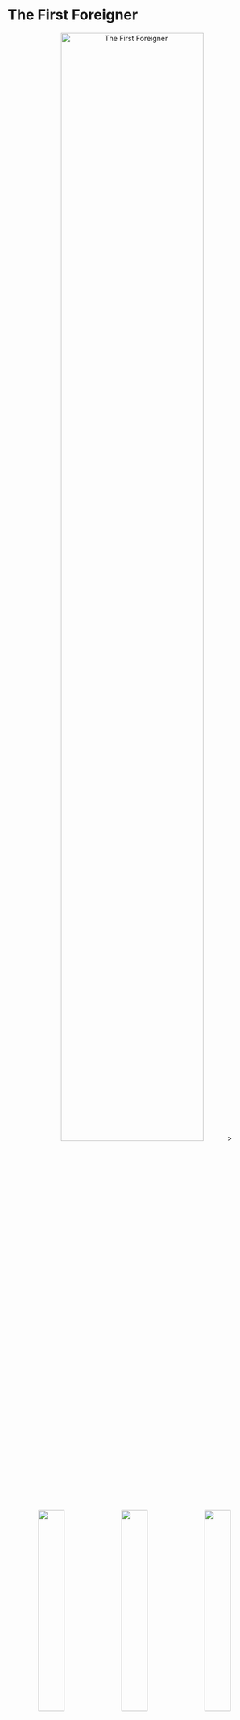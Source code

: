 # The First Foreigner
<p align="center">
  <img src="images/The First Foreigner.jpg" alt="The First Foreigner" width="75%">>
	<img src="images/The First Foreigner/features4.gif" width="32%">
	<img src="images/The First Foreigner/features5.gif" width="32%">
	<img src="images/The First Foreigner/features6.gif" width="32%">
</p>

## 🎮 게임 플레이
- **직접 플레이**
  - <img src="https://upload.wikimedia.org/wikipedia/commons/8/83/Steam_icon_logo.svg" width="15" align="absmiddle"/> [Steam](https://store.steampowered.com/app/3634090/The_First_Foreigner/)에서 게임 다운로드 후 실행
- **플레이 영상**
  - 아래 썸네일을 클릭하면 <img src="https://upload.wikimedia.org/wikipedia/commons/0/09/YouTube_full-color_icon_%282017%29.svg" width="15" align="absmiddle"/> YouTube로 이동합니다.
<div align="center">
  <a href="https://www.youtube.com/watch?v=AIy8zwr5r8M">
    <img src="https://img.youtube.com/vi/AIy8zwr5r8M/0.jpg" width="50%">
  </a>
</div>

## 📌 프로젝트 소개
- **프로젝트 개요**   
  Unreal Engine으로 제작한 3D 멀티플레이 캐주얼 게임\
  두 명의 플레이어가 번갈아 제시어를 행동이나 사물로 표현하고, 상대가 이를 추리해 맞추는 방식
- **개발 기간**   
  2024.09.10 ~ 2024.12.06 : 리슨 서버 기반 빌드 개발 완료\
  2025.05.17 ~ 2025.06.09 : Online Subsystem 기반 리팩토링 및 Steam 게시 완료
- **개발 상태**   
  Steam 게시 완료 (개발 종료)
- **개발 환경**   
  Unreal 5.2.1\
  Windows 10 (64bit)
- **멤버 구성**
	기획 및 레벨 디자인 1명\
	프로그래밍 1명

## 🎯 담당 업무
- Unreal Gameplay Framework 기반 게임 플레이 로직 구현   
- Replication·RPC 기반 클라이언트–서버 데이터 동기화 및 명령 처리   
- Animation Blueprint·AnimInstance·State Machine 기반 캐릭터 애니메이션 제어   
- Widget Blueprint 기반 동적 UI 제작 및 데이터 연동
- Online Subsystem 기반 세션 관리 및 Steam 게시

## 🛠 이슈 및 해결 과정
- **캐릭터의 시선 Rotator 처리**
	- **문제**   
	  호스트 캐릭터는 시선 Rotator에 따라 정상적으로 회전\
	  하지만 로컬 캐릭터는 시선 Rotator가 적용되지 않고 초기값으로 되돌아가는 현상이 발생   
	  <div align="center">
	    <img src="images/The First Foreigner/issues1-1.gif" width="50%">   
	  </div>
	  
	- **원인**   
	  AnimInstance::NativeUpdateAnimation()에서 캐릭터 시선의 Rotator를 직접 계산하고 Bone을 회전한 것이 문제\
	  AnimInstance 멤버 변수는 동기화 되지 않으므로 로컬에서 변경된 시선 Rotator가 다른 로컬에 전파되지 않음
		```C++
		// Before
		void UPS_AnimInstance::NativeUpdateAnimation(float DeltaSeconds)
		{
		  ︙
			// AnimInstance에서 ControlRotation을 직접 계산
			ControlRotation.Roll = -Character->GetControlRotation().Pitch + 90.0f;
			if (ControlRotation.Roll < 0)
			{
			  ControlRotation.Roll += 360.0f;
			}
			ControlRotation.Roll = FMath::Clamp(ControlRotation.Roll, 90 - MAX_ROTATION_ROLL, 90 - MIN_ROTATION_ROLL);
			ControlRotation.Yaw = Character->GetControlRotation().Yaw - 90.0f - Character->GetActorRotation().Yaw;
		  ︙
		}
		```
	
	- **해결**   
	  로컬 캐릭터의 시선 Rotator가 변경되면 RPC를 통해 서버에 전달하고, 서버가 NetMulticast로 모든 클라이언트에 전파하도록 구조를 변경   
		```C++
		// After
		void APS_Character::SetHeadRotator(FRotator NewRotator)
		{
		  // 로컬에서 서버로 RPC 요청
			SetHeadRotator_Server(NewRotator);
		}
		
		UFUNCTION(Server, Reliable)
		void SetHeadRotator_Server(FRotator NewRotator);
		
		void APS_Character::SetHeadRotator_Server_Implementation(FRotator NewRotator)
		{
		  // 서버에서 모든 클라이언트로 전파
			SetHeadRotator_Client(NewRotator);
		}
		
		UFUNCTION(NetMulticast, Reliable)
		void SetHeadRotator_Client(FRotator NewRotator);
		
		void APS_Character::SetHeadRotator_Client_Implementation(FRotator NewRotator)
		{
			PS_AnimInstance->SetControlRotation(NewRotator);
		}
		```
	
	- **결과**   
	  캐릭터의 시선 Rotator가 호스트와 모든 로컬 클라이언트에서 동일하게 동기화되어 자연스러운 시선 처리를 연출   
	  <div align="center">
	    <img src="images/The First Foreigner/features2.gif" width="50%">
	  </div>
	
- **호스트 종료 시 클라이언트 세션이 초기화되지 않는 현상 수정**
	- **문제**   
	  호스트가 세션을 종료하면, 클라이언트의 세션이 정상적으로 종료되지 않아 존재하지 않는 세션에 접근하는 문제 발생\
	  이로 인해 클라이언트는 Find Session 목록을 갱신하지 못하고, 강제로 Host Game을 실행해야만 정상적으로 출력됨   
	  <div align="center">
	    <img src="images/The First Foreigner/issues3-1.gif" width="50%">   
	  </div>
	  
	- **원인**   
	  호스트가 클라이언트보다 먼저 세션을 종료해 클라이언트에서는 이미 없는 세션을 참조하는 상태가 됨
		```C++
		// Before
		void UPS_GameInstance::OnEndSessionComplete(FName SessionName, bool bWasSuccessful)
		{
		  ︙
		    // 클라이언트 세션 종료 없이 호스트가 먼저 세션을 종료
		    SessionInterface->DestroySession(CurrentSessionName);
		  ︙
		}
		```
	 
	- **해결**   
	  호스트가 세션을 종료하기 전에 모든 클라이언트를 순회하며 RPC를 통해 세션 종료를 요청하도록 변경\
	  각 클라이언트는 GameInstance::LeaveSession()을 호출해 스스로 세션을 종료   
		```C++
		// After
		void UPS_GameInstance::OnEndSessionComplete(FName SessionName, bool bWasSuccessful)
		{
		  ︙
		    // 호스트 종료 전 모든 클라이언트에게 세션 종료 요청
		    for (FConstPlayerControllerIterator It = World->GetPlayerControllerIterator(); It; ++It)
		    {
		        APS_PlayerController* PC = Cast<APS_PlayerController>(It->Get());
		        if (PC && !PC->IsLocalController())
		        {
		            PC->Client_OnHostEndSession();
		        }
		    }
	
	 		// 호스트 세션 종료
		    SessionInterface->DestroySession(CurrentSessionName);
		  ︙
		}
		
		UFUNCTION(Client, Reliable)
		void Client_OnHostEndSession();
		
		void APS_PlayerController::Client_OnHostEndSession_Implementation()
		{
		    if (UPS_GameInstance* PS_GameInstance = Cast<UPS_GameInstance>(GetGameInstance()))
		    {
		        // 클라이언트 세션 종료
		        PS_GameInstance->LeaveSession();
		    }
		}
		```
	 
	- **결과**   
	  모든 클라이언트의 세션이 항상 정상적으로 종료되어 Find Session 목록이 정상적으로 출력됨   
	  <div align="center">
	    <img src="images/The First Foreigner/issues3-2.gif" width="50%">   
	  </div>

- **유저의 Steam 닉네임이 비정상적으로 출력되는 현상 수정**
	- **문제**   
	  Find Session 결과에서 유저의 Steam 닉네임이 깨져 정상적인 구분이 불가능   
	  <div align="center">
	    <img src="images/The First Foreigner/issues3-1.png" width="50%">   
	  </div>
	  
	- **원인**   
	  Steam 닉네임은 한글 등 비-ASCII 문자를 포함할 수 있음\
	  Unreal Engine은 닉네임을 UTF-16 기반 FString으로 받아오지만, Online Subsystem의 메타데이터 전송 구간은 ASCII를 전제로 직렬화\
	  이 과정에서 UTF-16 → ASCII으로의 변환 손실이 발생하여 닉네임이 깨짐
		```C++
		// Before
		void UPS_GameInstance::CreateSession(bool bMakePrivate, const FString& InPassword)
		{
		  ︙
			// 호스트의 닉네임을 FString으로 받아옴
			HostNick = Identity->GetPlayerNickname(*UserId);
		
			// FString을 변환 없이 그대로 SessionSettings에 저장
			SessionSettings->Set(FName("HostName"), HostNick, EOnlineDataAdvertisementType::ViaOnlineServiceAndPing);
		  ︙
		}
		```
	- **해결**   
	  세션 생성시 호스트의 Steam 닉네임을 UTF-8 → Base64 인코딩해 전송\
	  클라이언트는 Base64 → UTF-8 → FString 디코딩 과정을 거쳐 깨지지 않은 문자열을 복원
		```C++
		// After
		void UPS_GameInstance::CreateSession(bool bMakePrivate, const FString& InPassword)
		{
		  ︙
			// FString을 UTF-8로 변환
			FTCHARToUTF8 Utf8Host(*HostNick);
			
			// UTF-8을 Base64로 변환
			FString EncHost = FBase64::Encode(reinterpret_cast<const uint8*>(Utf8Host.Get()), (uint32)Utf8Host.Length());
			
			// SessionSettings에 저장
			SessionSettings->Set(FName("HostNameB64"), EncHost, EOnlineDataAdvertisementType::ViaOnlineService);
		  ︙
		}
		
		void UPS_GameInstance::OnFindSessionsComplete(bool bWasSuccessful)
		{
		  ︙
			// SessionSettings에서 문자열을 꺼냄
			FString EncHost;
			Settings.Get(FName("HostNameB64"), EncHost);
		
			// Base64를 UTF-8로 변환
			TArray<uint8> HostBytes;
			if (FBase64::Decode(EncHost, HostBytes))
				HostBytes.Add(0);
		
			// UTF-8을 FString으로 변환
			FString DecodedHost = UTF8_TO_TCHAR(reinterpret_cast<const char*>(HostBytes.GetData()));
		  ︙
		}
		```
	- **결과**   
	  ASCII 외 문자를 포함한 Steam 닉네임도 깨지지 않고 정상적으로 출력   
	  <div align="center">
	    <img src="images/The First Foreigner/issues3-2.png" width="50%">   
	  </div>

## 프로젝트 코드 구조도
```plaintext
Source/
├── Project_S/
│   ├── Project_S.h
│   ├── Project_S.cpp                       # 커스텀 로그 카테고리 선언
│   ├── PS_AnimInstance.h
│   ├── PS_AnimInstance.cpp                 # 폰의 상태에 대해 폰의 Transform 및 애님 블루프린트를 제어
│   ├── PS_BaseGrabUp.h
│   ├── PS_BaseGrabUp.cpp                   # 월드에 배치할 수 있는 액터로, 폰이 Grab하면 폰의 시선 방향에 액터가 고정됨
│   ├── PS_BasePickup.h
│   ├── PS_BasePickup.cpp                   # (미사용) 월드에 배치할 수 있는 액터로, 폰이 overlap하면 폰의 손에 무기로 장착됨
│   ├── PS_Character.h
│   ├── PS_Character.cpp                    # 유저가 직접 조종하는 폰으로, 키 바인딩과 같이 유저의 특정 행동에 대해 폰을 제어
│   ├── PS_Enemy.h
│   ├── PS_Enemy.cpp                        # (미사용) AI에 의해 월드를 돌아다니는 폰으로, 유저를 발견하면 추적함
│   ├── PS_GameInstance.h
│   ├── PS_GameInstance.cpp                 # Steamworks API를 이용해 게임 호스트, 게임 참가를 구현
│   ├── PS_GameMode.h
│   ├── PS_GameMode.cpp                     # 게임의 규칙을 선언하고 게임의 흐름을 제어
│   ├── PS_GameState.h
│   ├── PS_GameState.cpp                    # 게임의 현재 상태를 저장하고 서버와 클라이언트 간에 상태를 동기화
│   ├── PS_Grabable.h                       # PS_BaseGrabUp 클래스의 인터페이스
│   ├── PS_HUD.h
│   ├── PS_HUD.cpp                          # UI와 GameState 간의 상태를 동기화하고 PlayerController의 행동에 대해 UI를 제어
│   ├── PS_Interactable.h                   # (미사용) BP_Interactable 클래스의 인터페이스
│   ├── PS_MainMenuPawn.h
│   ├── PS_MainMenuPawn.cpp                 # 메인 메뉴에 사용하는 폰
│   ├── PS_PlayerController.h
│   ├── PS_PlayerController.cpp             # 유저의 입력을 처리하고 UI와 Session을 관리
│   ├── PS_PlayerState.h
│   ├── PS_PlayerState.cpp                  # 클라이언트의 상태(SelectedWord)를 저장하고 서버와 클라이언트 간에 상태를 동기화
│   ├── PS_TimeUtility.h
│   ├── PS_TimeUtility.cpp                  # 블루프린트의 커스텀 노드를 선언 및 정의
└── └── PS_Words.h                          # DataTable의 Row를 커스텀으로 정의하기 위한 구조체
Content/
├── Blueprints/
│   ├── Grabup/
│   │   ├── BP_Grabup.uasset            # PS_BaseGrabUp을 상속 받는 Base 애셋
│   │   ├── BP_Grabup_*.uasset          # BP_Grabup을 상속 받아 구현한 애셋들
│   ├── Pickup/
│   │   ├── BP_Pickup_Weapon.uasset     # (미사용) PS_BasePickup을 상속 받는 Base 애셋
│   │   ├── BP_Pickup_*.uasset          # (미사용) BP_Pickup_Weapon을 상속 받아 구현한 애셋들
│   ├── UI/
│   │   ├── MainMenu/
│   │   │   ├── WB_MainMenu_*.uasset    # 메인 메뉴에서 사용하는 UI들
│   │   ├── Session/
│   │   │   ├── WB_Session_*.uasset     # 세션 메뉴에서 사용하는 UI들
│   ├── WB_*_HUD.uasset                 # 게임 내에서 사용하는 UI들
├── Inputs/
│   ├── IA_*.uasset                     # 각 Action에 대한 값과 트리거를 설정
└── └── IMC_Default.uasset              # InputAction과 키를 매핑
```

## 프로젝트를 마치며...
  현재 서비스 되고 있는 게임의 절반 이상이 네트워크 기반의 멀티플레이 게임이라고 생각한다. 따라서 네트워크 기반의 게임 개발 역량이 필요한 것은 명백했다. 지금까지 이러한 게임의 개발을 경험해 본 적은 없었지만, 조금 욕심을 내어 이러한 프로젝트에 도전해보고 싶었다.   
  
  처음은 무난하게 시작했다고 생각했다. 하지만 서적이나 구글링을 통해서도 쉽게 알아내지 못하는 내용들이 계속 튀어나왔고, 기획마저 엎어지니 내가 이 프로젝트를 시간 안에 개발 완료할 수 있을지 두려웠다. 괜히 무리해서 생소한 분야로의 프로그래밍을 추진했나 싶기도 했다. 그래도 팀원을 생각하며 꾸역꾸역 개발을 이어나갔고, 결과적으로 만족스럽지는 않지만 나름 게임이라고 부를 만한 결과물이 나왔다.  
 
  어디가서 자랑스럽게 내보일 결과물은 아닐지라도 나름 의미 깊은 프로젝트이지 않았나 싶다. 처음 목표로 했던 네트워크 기반의 게임 개발을 충분히 경험했고, 게임 개발 이외의 영역에서 많은 것들을 경험할 수 있었다. 팀 프로젝트에서의 팀원과의 협력이나 갈등 해결, 프로젝트 관리 측면에서의 계획 수립, 목표 달성 등.. 처음 이 프로젝트를 시작해야겠다고 마음 먹은 나 자신이 너무 순진해 보일 정도로 지금의 나는 게임 개발자로서 한 걸음 더 성장한 것 같다.
